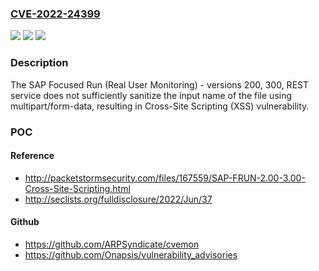### [CVE-2022-24399](https://cve.mitre.org/cgi-bin/cvename.cgi?name=CVE-2022-24399)
![](https://img.shields.io/static/v1?label=Product&message=SAP%20Focused%20Run%20(Real%20User%20Monitoring)&color=blue)
![](https://img.shields.io/static/v1?label=Version&message=%3C200%20&color=brighgreen)
![](https://img.shields.io/static/v1?label=Vulnerability&message=CWE-79&color=brighgreen)

### Description

The SAP Focused Run (Real User Monitoring) - versions 200, 300, REST service does not sufficiently sanitize the input name of the file using multipart/form-data, resulting in Cross-Site Scripting (XSS) vulnerability.

### POC

#### Reference
- http://packetstormsecurity.com/files/167559/SAP-FRUN-2.00-3.00-Cross-Site-Scripting.html
- http://seclists.org/fulldisclosure/2022/Jun/37

#### Github
- https://github.com/ARPSyndicate/cvemon
- https://github.com/Onapsis/vulnerability_advisories


